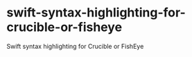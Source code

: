 # swift-syntax-highlighting-for-crucible-or-fisheye
Swift syntax highlighting for Crucible or FishEye
